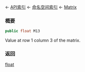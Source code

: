 ← [API索引](Api-Index) ← [命名空间索引](Namespace-Index) ← [Matrix](VRageMath.Matrix)

### 概要

```csharp
public float M13
```

Value at row 1 column 3 of the matrix.

### 返回

[float](https://docs.microsoft.com/en-us/dotnet/api/System.Single?view=netframework-4.6)

